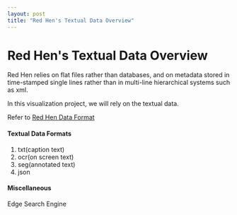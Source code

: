 ```yaml
---
layout: post
title: "Red Hen's Textual Data Overview"
---
```


# Red Hen's Textual Data Overview

Red Hen relies on flat files rather than databases, and on metadata stored in time-stamped single lines rather than in multi-line hierarchical systems such as xml.

In this visualization project, we will rely on the textual data.

Refer to [Red Hen Data Format](https://sites.google.com/site/distributedlittleredhen/home/the-cognitive-core-research-topics-in-red-hen/red-hen-data-format)

#### Textual Data Formats

1. txt(caption text)
2. ocr(on screen text)
3. seg(annotated text)
4. json

#### Miscellaneous

Edge Search Engine

